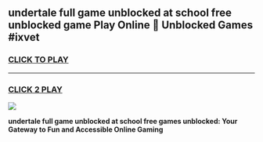 
## undertale full game unblocked at school free unblocked game Play Online 👋 Unblocked Games #ixvet
<h3>
<a href="https://premium.freeplayer.one?title=undertale_full_game_unblocked_at_school_free&ref=21F">CLICK TO PLAY</a></h3>
<hr>

<h3>
<a href="https://premium.freeplayer.one?title=undertale_full_game_unblocked_at_school_free&ref=21F">CLICK 2 PLAY</a>
  
</h3>

<a href="https://premium.freeplayer.one?title=undertale_full_game_unblocked_at_school_free&ref=21F/"><img src="https://clearcache.store/games.png"></a>


**undertale full game unblocked at school free games unblocked: Your Gateway to Fun and Accessible Online Gaming**
